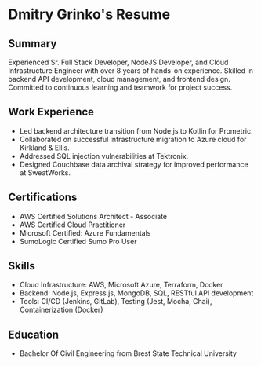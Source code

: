 # Dmitry Grinko's Resume

## Summary
Experienced Sr. Full Stack Developer, NodeJS Developer, and Cloud Infrastructure Engineer with over 8 years of hands-on experience. Skilled in backend API development, cloud management, and frontend design. Committed to continuous learning and teamwork for project success.

## Work Experience
- Led backend architecture transition from Node.js to Kotlin for Prometric.
- Collaborated on successful infrastructure migration to Azure cloud for Kirkland & Ellis.
- Addressed SQL injection vulnerabilities at Tektronix.
- Designed Couchbase data archival strategy for improved performance at SweatWorks.

## Certifications
- AWS Certified Solutions Architect - Associate
- AWS Certified Cloud Practitioner
- Microsoft Certified: Azure Fundamentals
- SumoLogic Certified Sumo Pro User

## Skills
- Cloud Infrastructure: AWS, Microsoft Azure, Terraform, Docker
- Backend: Node.js, Express.js, MongoDB, SQL, RESTful API development
- Tools: CI/CD (Jenkins, GitLab), Testing (Jest, Mocha, Chai), Containerization (Docker)

## Education
- Bachelor Of Civil Engineering from Brest State Technical University
